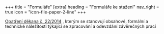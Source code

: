 +++
title = "Formuláře"
[extra]
heading = "Formuláře ke stažení"
nav_right = true
icon = "icon-file-paper-2-line"
+++

[Opatření děkana č. 22/2014][opad201422] , kterým se stanovují obsahové, formální a technické náležitosti týkající
se zpracování a odevzdání závěrečných prací

[opad201422]: http://wwwmod.pedf.cuni.cz/udeska/files/opatreni_dekana/opad_c._22_2014.pdf